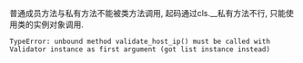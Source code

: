 普通成员方法与私有方法不能被类方法调用, 起码通过cls.__私有方法不行, 只能使用类的实例对象调用.

```
TypeError: unbound method validate_host_ip() must be called with Validator instance as first argument (got list instance instead)
```